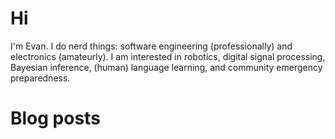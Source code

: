 # Hi

I'm Evan.
I do nerd things: software engineering (professionally) and electronics (amateurly).
I am interested in robotics, digital signal processing, Bayesian inference, (human) language learning, and community emergency preparedness.



# Blog posts
